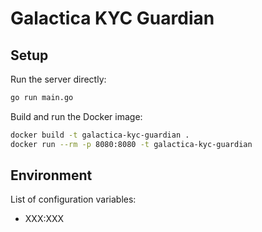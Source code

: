 # Galactica KYC Guardian


## Setup

Run the server directly:
```bash
go run main.go
```

Build and run the Docker image:
```bash
docker build -t galactica-kyc-guardian .
docker run --rm -p 8080:8080 -t galactica-kyc-guardian
```

## Environment

List of configuration variables:
- XXX:XXX
